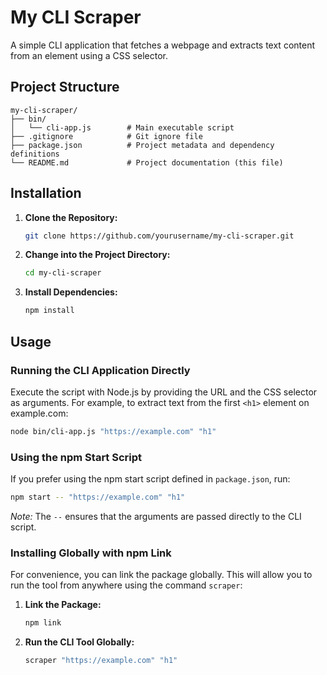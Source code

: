# My CLI Scraper

A simple CLI application that fetches a webpage and extracts text content from an element using a CSS selector.

## Project Structure

```
my-cli-scraper/
├── bin/
│   └── cli-app.js        # Main executable script
├── .gitignore            # Git ignore file
├── package.json          # Project metadata and dependency definitions
└── README.md             # Project documentation (this file)
```

## Installation

1. **Clone the Repository:**

   ```bash
   git clone https://github.com/yourusername/my-cli-scraper.git
   ```

2. **Change into the Project Directory:**

   ```bash
   cd my-cli-scraper
   ```

3. **Install Dependencies:**

   ```bash
   npm install
   ```

## Usage

### Running the CLI Application Directly

Execute the script with Node.js by providing the URL and the CSS selector as arguments. For example, to extract text from the first `<h1>` element on example.com:

```bash
node bin/cli-app.js "https://example.com" "h1"
```

### Using the npm Start Script

If you prefer using the npm start script defined in `package.json`, run:

```bash
npm start -- "https://example.com" "h1"
```

_Note:_ The `--` ensures that the arguments are passed directly to the CLI script.

### Installing Globally with npm Link

For convenience, you can link the package globally. This will allow you to run the tool from anywhere using the command `scraper`:

1. **Link the Package:**

   ```bash
   npm link
   ```

2. **Run the CLI Tool Globally:**

   ```bash
   scraper "https://example.com" "h1"
   ```
